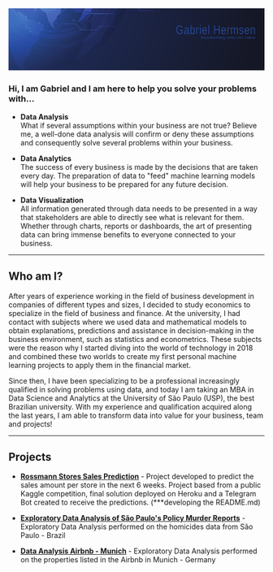 <img src="img/gabrielhermsen.png">

### Hi, I am Gabriel and I am here to help you solve your problems with...

- **Data Analysis**  
    What if several assumptions within your business are not true? Believe me, a well-done data analysis will confirm or deny these assumptions and consequently solve several problems within your business.
    
- **Data Analytics**  
    The success of every business is made by the decisions that are taken every day. The preparation of data to "feed" machine learning models will help your business to be prepared for any future decision.
    
- **Data Visualization**  
    All information generated through data needs to be presented in a way that stakeholders are able to directly see what is relevant for them. Whether through charts, reports or dashboards, the art of presenting data can bring immense benefits to everyone connected to your business.
    

* * *

## Who am I?

After years of experience working in the field of business development in companies of different types and sizes, I decided to study economics to specialize in the field of business and finance. At the university, I had contact with subjects where we used data and mathematical models to obtain explanations, predictions and assistance in decision-making in the business environment, such as statistics and econometrics. These subjects were the reason why I started diving into the world of technology in 2018 and combined these two worlds to create my first personal machine learning projects to apply them in the financial market.

Since then, I have been specializing to be a professional increasingly qualified in solving problems using data, and today I am taking an MBA in Data Science and Analytics at the University of São Paulo (USP), the best Brazilian university. With my experience and qualification acquired along the last years, I am able to transform data into value for your business, team and projects!

* * *

## Projects

- **[Rossmann Stores Sales Prediction](https://github.com/ghermsen/rossmann_prediction)** - Project developed to predict the sales amount per store in the next 6 weeks. Project based from a public Kaggle competition, final solution deployed on Heroku and a Telegram Bot created to receive the predictions. (***developing the README.md)

- **[Exploratory Data Analysis of São Paulo's Policy Murder Reports](https://github.com/ghermsen/sao_paulo_murder_eda)** - Exploratory Data Analysis performed on the homicides data from São Paulo - Brazil

- **[Data Analysis Airbnb - Munich](https://github.com/ghermsen/airbnb_munchen)** - Exploratory Data Analysis performed on the properties listed in the Airbnb in Munich - Germany
